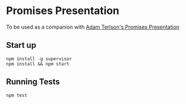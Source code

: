 # Promises Presentation

To be used as a companion with [Adam Terlson's Promises Presentation](http://www.slides.com/adamterlson/promises)

## Start up

```
npm install -g supervisor
npm install && npm start
```

## Running Tests

```
npm test
```
